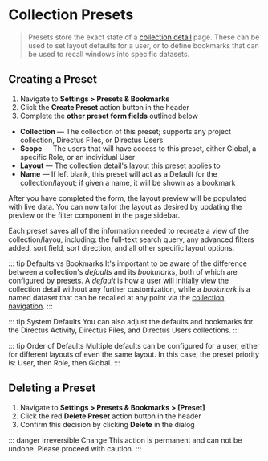 # Collection Presets

> Presets store the exact state of a [collection detail](/concepts/app-overview) page. These can be
> used to set layout defaults for a user, or to define bookmarks that can be used to recall windows
> into specific datasets.

## Creating a Preset

1. Navigate to **Settings > Presets & Bookmarks**
2. Click the **Create Preset** action button in the header
3. Complete the **other preset form fields** outlined below

-   **Collection** — The collection of this preset; supports any project collection, Directus Files,
    or Directus Users
-   **Scope** — The users that will have access to this preset, either Global, a specific Role, or
    an individual User
-   **Layout** — The collection detail's layout this preset applies to
-   **Name** — If left blank, this preset will act as a Default for the collection/layout; if given
    a name, it will be shown as a bookmark

After you have completed the form, the layout preview will be populated with live data. You can now
tailor the layout as desired by updating the preview or the filter component in the page sidebar.

Each preset saves all of the information needed to recreate a view of the collection/layou,
including: the full-text search query, any advanced filters added, sort field, sort direction, and
all other specific layout options.

<!-- prettier-ignore-start -->
::: tip Defaults vs Bookmarks
It's important to be aware of the difference between a collection's
_defaults_ and its _bookmarks_, both of which are configured by presets. A _default_ is how a user
will initially view the collection detail without any further customization, while a _bookmark_ is a
named dataset that can be recalled at any point via the [collection navigation](/concepts/users-roles-and-permissions).
:::
<!-- prettier-ignore-end -->

<!-- prettier-ignore-start -->
::: tip System Defaults
You can also adjust the defaults and bookmarks for the Directus Activity,
Directus Files, and Directus Users collections.
:::
<!-- prettier-ignore-end -->

<!-- prettier-ignore-start -->
::: tip Order of Defaults
Multiple defaults can be configured for a user, either for different layouts
of even the same layout. In this case, the preset priority is: User, then Role, then Global.
:::
<!-- prettier-ignore-end -->

## Deleting a Preset

1. Navigate to **Settings > Presets & Bookmarks > [Preset]**
2. Click the red **Delete Preset** action button in the header
3. Confirm this decision by clicking **Delete** in the dialog

<!-- prettier-ignore-start -->
::: danger Irreversible Change 
This action is permanent and can not be undone. Please proceed with
caution.
:::
<!-- prettier-ignore-end -->
